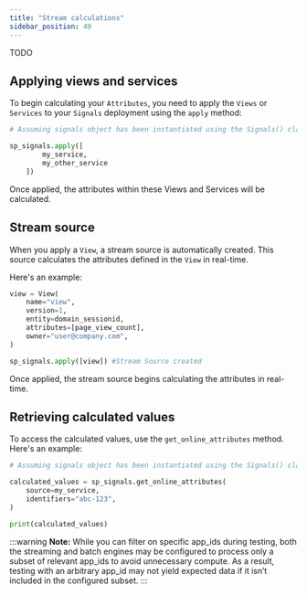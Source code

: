 ```yaml
---
title: "Stream calculations"
sidebar_position: 49
---
```


TODO


## Applying views and services

To begin calculating your `Attributes`, you need to apply the `Views` or `Services` to your `Signals` deployment using the `apply` method:


```python
# Assuming signals object has been instantiated using the Signals() class

sp_signals.apply([
        my_service,
        my_other_service
    ])
```

Once applied, the attributes within these Views and Services will be calculated.


## Stream source

When you apply a `View`, a stream source is automatically created. This source calculates the attributes defined in the `View` in real-time.

Here's an example:
```python
view = View(
    name="view",
    version=1,
    entity=domain_sessionid,
    attributes=[page_view_count],
    owner="user@company.com",
)

sp_signals.apply([view]) #Stream Source created
```

Once applied, the stream source begins calculating the attributes in real-time.


## Retrieving calculated values

To access the calculated values, use the `get_online_attributes` method. Here's an example:

```python
# Assuming signals object has been instantiated using the Signals() class

calculated_values = sp_signals.get_online_attributes(
    source=my_service,
    identifiers="abc-123",
)

print(calculated_values)
```

:::warning
**Note:** While you can filter on specific app_ids during testing, both the streaming and batch engines may be configured to process only a subset of relevant app_ids to avoid unnecessary compute. As a result, testing with an arbitrary app_id may not yield expected data if it isn’t included in the configured subset.
:::
